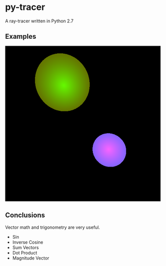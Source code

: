 # py-tracer
A ray-tracer written in Python 2.7

## Examples

![Image Could Not Load.](/frame.png "Some Simple Spheres")

## Conclusions

Vector math and trigonometry are very useful.
- Sin
- Inverse Cosine
- Sum Vectors
- Dot Product
- Magnitude Vector
